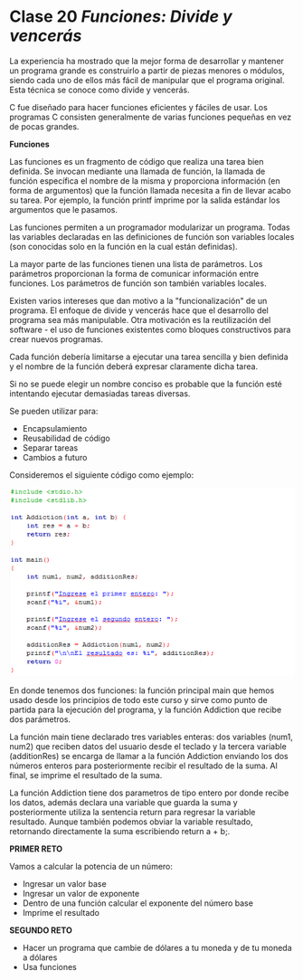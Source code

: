 # Clase 20 _Funciones: Divide y vencerás_

La experiencia ha mostrado que la mejor forma de desarrollar y mantener un
programa grande es construirlo a partir de piezas menores o módulos, siendo cada
uno de ellos más fácil de manipular que el programa original. Esta técnica se
conoce como divide y vencerás.

C fue diseñado para hacer funciones eficientes y fáciles de usar. Los programas
C consisten generalmente de varias funciones pequeñas en vez de pocas grandes.

**Funciones**

Las funciones es un fragmento de código que realiza una tarea bien definida. Se
invocan mediante una llamada de función, la llamada de función específica el
nombre de la misma y proporciona información (en forma de argumentos) que la
función llamada necesita a fin de llevar acabo su tarea. Por ejemplo, la función
printf imprime por la salida estándar los argumentos que le pasamos.

Las funciones permiten a un programador modularizar un programa. Todas las
variables declaradas en las definiciones de función son variables locales (son
conocidas solo en la función en la cual están definidas).

La mayor parte de las funciones tienen una lista de parámetros. Los parámetros
proporcionan la forma de comunicar información entre funciones. Los parámetros
de función son también variables locales.

Existen varios intereses que dan motivo a la "funcionalización" de un programa.
El enfoque de divide y vencerás hace que el desarrollo del programa sea más
manipulable. Otra motivación es la reutilización del software - el uso de
funciones existentes como bloques constructivos para crear nuevos programas.

Cada función debería limitarse a ejecutar una tarea sencilla y bien definida y
el nombre de la función deberá expresar claramente dicha tarea.

Si no se puede elegir un nombre conciso es probable que la función esté
intentando ejecutar demasiadas tareas diversas.

Se pueden utilizar para:

- Encapsulamiento
- Reusabilidad de código
- Separar tareas
- Cambios a futuro

Consideremos el siguiente código como ejemplo:

![src/programacionEstructurada_54.png](../src/programacionEstructurada_54.png)

En donde tenemos dos funciones: la función principal main que hemos usado desde
los principios de todo este curso y sirve como punto de partida para la
ejecución del programa, y la función Addiction que recibe dos parámetros.

La función main tiene declarado tres variables enteras: dos variables (num1,
num2) que reciben datos del usuario desde el teclado y la tercera variable
(additionRes) se encarga de llamar a la función Addiction enviando los dos
números enteros para posteriormente recibir el resultado de la suma. Al final,
se imprime el resultado de la suma.

La función Addiction tiene dos parametros de tipo entero por donde recibe los
datos, además declara una variable que guarda la suma y posteriormente utiliza
la sentencia return para regresar la variable resultado. Aunque también podemos
obviar la variable resultado, retornando directamente la suma escribiendo return
a + b;.

**PRIMER RETO**

Vamos a calcular la potencia de un número:

- Ingresar un valor base
- Ingresar un valor de exponente
- Dentro de una función calcular el exponente del número base
- Imprime el resultado

**SEGUNDO RETO**

- Hacer un programa que cambie de dólares a tu moneda y de tu moneda a dólares
- Usa funciones
